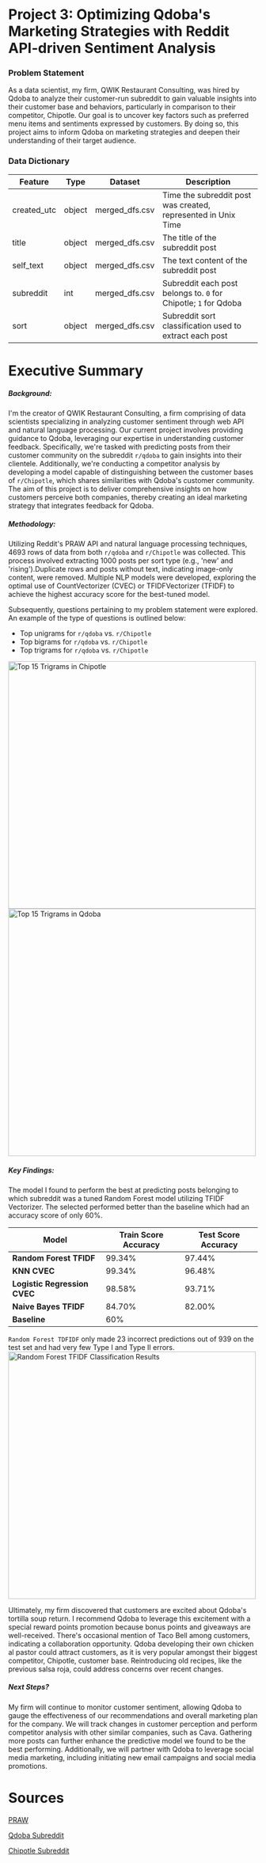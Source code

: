 # Project 3: Optimizing Qdoba's Marketing Strategies with Reddit API-driven Sentiment Analysis

### Problem Statement

As a data scientist, my firm, QWIK Restaurant Consulting, was hired by Qdoba to analyze their customer-run subreddit to gain valuable insights into their customer base and behaviors, particularly in comparison to their competitor, Chipotle. Our goal is to uncover key factors such as preferred menu items and sentiments expressed by customers. By doing so, this project aims to inform Qdoba on marketing strategies and deepen their understanding of their target audience.

### Data Dictionary 
| Feature | Type | Dataset | Description |
| --- | --- | --- | --- |
| created_utc | object | merged_dfs.csv | Time the subreddit post was created, represented in Unix Time |
| title | object | merged_dfs.csv | The title of the subreddit post |
| self_text | object | merged_dfs.csv | The text content of the subreddit post |
| subreddit | int | merged_dfs.csv | Subreddit each post belongs to. `0` for Chipotle; `1` for Qdoba |
| sort | object | merged_dfs.csv | Subreddit sort classification used to extract each post |

# Executive Summary

##### Background: 
I'm the creator of QWIK Restaurant Consulting, a firm comprising of data scientists specializing in analyzing customer sentiment through web API and natural language processing. Our current project involves providing guidance to Qdoba, leveraging our expertise in understanding customer feedback. Specifically, we're tasked with predicting posts from their customer community on the subreddit `r/qdoba` to gain insights into their clientele. Additionally, we're conducting a competitor analysis by developing a model capable of distinguishing between the customer bases of `r/Chipotle`, which shares similarities with Qdoba's customer community. The aim of this project is to deliver comprehensive insights on how customers perceive both companies, thereby creating an ideal marketing strategy that integrates feedback for Qdoba.

##### Methodology: 

Utilizing Reddit's PRAW API and natural language processing techniques, 4693 rows of data from both `r/qdoba` and `r/Chipotle` was collected. This process involved extracting 1000 posts per sort type (e.g., 'new' and 'rising').Duplicate rows and posts without text, indicating image-only content, were removed. Multiple NLP models were developed, exploring the optimal use of CountVectorizer (CVEC) or TFIDFVectorizer (TFIDF) to achieve the highest accuracy score for the best-tuned model.

Subsequently, questions pertaining to my problem statement were explored. An example of the type of questions is outlined below:

- Top unigrams for `r/qdoba` vs. `r/Chipotle`
- Top bigrams for `r/qdoba` vs. `r/Chipotle`
- Top trigrams for `r/qdoba` vs. `r/Chipotle`

<img src="images/chip_triwords.png" alt="Top 15 Trigrams in Chipotle" width="500">
<img src="images/qdoba_triwords.png" alt="Top 15 Trigrams in Qdoba" width="500">

##### Key Findings:
The model I found to perform the best at predicting posts belonging to which subreddit was a tuned Random Forest model utilizing TFIDF Vectorizer. The selected performed better than the baseline which had an accuracy score of only 60%. 

| Model |Train Score Accuracy | Test Score Accuracy |
| --- | --- | --- |
| **Random Forest TFIDF** | 99.34% | 97.44% |
| **KNN CVEC** | 99.34% | 96.48% |
| **Logistic Regression CVEC** | 98.58% |93.71% 
| **Naive Bayes TFIDF** | 84.70% | 82.00% 
| **Baseline** | 60% |

`Random Forest TDFIDF` only made 23 incorrect predictions out of 939 on the test set and had very few Type I and Type II errors. 
<img src="images/confusion_matrix.png" alt="Random Forest TFIDF Classification Results" width="500">


Ultimately, my firm discovered that customers are excited about Qdoba's tortilla soup return. I recommend Qdoba to leverage this excitement with a special reward points promotion because bonus points and giveaways are well-received. There's occasional mention of Taco Bell among customers, indicating a collaboration opportunity. Qdoba developing their own chicken al pastor could attract customers, as it is very popular amongst their biggest competitor, Chipotle, customer base. Reintroducing old recipes, like the previous salsa roja, could address concerns over recent changes.

##### Next Steps?
My firm will continue to monitor customer sentiment, allowing Qdoba to gauge the effectiveness of our recommendations and overall marketing plan for the company. We will track changes in customer perception and perform competitor analysis with other similar companies, such as Cava. Gathering more posts can further enhance the predictive model we found to be the best performing. Additionally, we will partner with Qdoba to leverage social media marketing, including initiating new email campaigns and social media promotions.
# Sources
[PRAW](https://praw.readthedocs.io/en/stable/index.html)

[Qdoba Subreddit](https://www.reddit.com/r/qdoba/)

[Chipotle Subreddit](https://www.reddit.com/r/Chipotle/)
